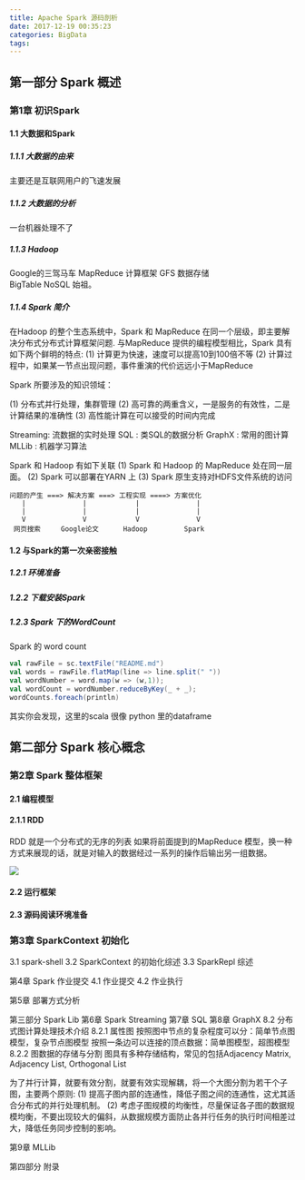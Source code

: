 ```yaml
---
title: Apache Spark 源码剖析
date: 2017-12-19 00:35:23
categories: BigData
tags:
---
```


## 第一部分 Spark 概述
### 第1章 初识Spark
#### 1.1 大数据和Spark

##### 1.1.1 大数据的由来
主要还是互联网用户的飞速发展

##### 1.1.2 大数据的分析
一台机器处理不了

##### 1.1.3 Hadoop
Google的三驾马车
MapReduce 计算框架 
GFS 数据存储  
BigTable NoSQL 始祖。

##### 1.1.4 Spark 简介
在Hadoop 的整个生态系统中，Spark 和 MapReduce 在同一个层级，即主要解决分布式分布式计算框架问题.
与MapReduce 提供的编程模型相比，Spark 具有如下两个鲜明的特点: 
(1) 计算更为快速，速度可以提高10到100倍不等
(2) 计算过程中，如果某一节点出现问题，事件重演的代价远远小于MapReduce

Spark 所要涉及的知识领域：

(1) 分布式并行处理，集群管理
(2) 高可靠的两重含义，一是服务的有效性，二是计算结果的准确性
(3) 高性能计算在可以接受的时间内完成

Streaming: 流数据的实时处理
SQL      : 类SQL的数据分析 
GraphX   : 常用的图计算    
MLLib    : 机器学习算法    

Spark 和 Hadoop 有如下关联
(1) Spark 和 Hadoop 的 MapReduce 处在同一层面。
(2) Spark 可以部署在YARN 上
(3) Spark 原生支持对HDFS文件系统的访问

```text
问题的产生 ===> 解决方案 ===> 工程实现 ====> 方案优化
   |              |            |              |
   |              |            |              |
   V              V            V              V
 网页搜索     Google论文      Hadoop         Spark
```

#### 1.2 与Spark的第一次亲密接触
##### 1.2.1 环境准备
##### 1.2.2 下载安装Spark
##### 1.2.3 Spark 下的WordCount

Spark 的 word count
```scala
val rawFile = sc.textFile("README.md")
val words = rawFile.flatMap(line => line.split(" "))
val wordNumber = word.map(w => (w,1));
val wordCount = wordNumber.reduceByKey(_ + _);
wordCounts.foreach(println)
```
其实你会发现，这里的scala 很像 python 里的dataframe

## 第二部分 Spark 核心概念

### 第2章 Spark 整体框架
#### 2.1 编程模型
#### 2.1.1 RDD
RDD 就是一个分布式的无序的列表
如果将前面提到的MapReduce 模型，换一种方式来展现的话，就是对输入的数据经过一系列的操作后输出另一组数据。

![](/images/rdd.png)

#### 2.2 运行框架
#### 2.3 源码阅读环境准备

### 第3章 SparkContext 初始化
3.1 spark-shell
3.2 SparkContext 的初始化综述
3.3 SparkRepl 综述

第4章 Spark 作业提交
4.1 作业提交
4.2 作业执行

第5章 部署方式分析

第三部分 Spark Lib
第6章 Spark Streaming
第7章 SQL
第8章 GraphX
8.2 分布式图计算处理技术介绍
8.2.1 属性图
按照图中节点的复杂程度可以分：简单节点图模型，复杂节点图模型
按照一条边可以连接的顶点数据：简单图模型，超图模型
8.2.2 图数据的存储与分割
图具有多种存储结构，常见的包括Adjacency Matrix, Adjacency List, Orthogonal List

为了并行计算，就要有效分割，就要有效实现解耦，将一个大图分割为若干个子图，主要两个原则:
(1) 提高子图内部的连通性，降低子图之间的连通性，这尤其适合分布式的并行处理机制。
(2) 考虑子图规模的均衡性，尽量保证各子图的数据规模均衡，不要出现较大的偏斜，从数据规模方面防止各并行任务的执行时间相差过大，降低任务同步控制的影响。

第9章 MLLib

第四部分 附录
